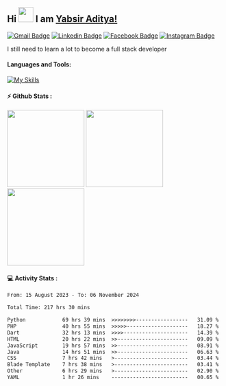 ## Hi <img width="35em" src="https://i.giphy.com/media/w1OBpBd7kJqHrJnJ13/giphy.webp" width="40" /> I am [Yabsir Aditya!](https://github.com/yabsiraditya/)
    
[![Gmail Badge](https://img.shields.io/badge/-Email-EA4335?style=flat-square&logo=gmail&logoColor=white)](mailto:yabsir.aditya@gmail.com)
[![Linkedin Badge](https://img.shields.io/badge/-LinkedIn-0e76a8?style=flat-square&logo=Linkedin&logoColor=white)](https://www.linkedin.com/in/yabsiraditya/)
[![Facebook Badge](https://img.shields.io/badge/-Facebook-3b5998?style=flat-square&logo=Facebook&logoColor=white)](https://www.facebook.com/yabsir.aditya/)
[![Instagram Badge](https://img.shields.io/badge/-Instagram-e4405f?style=flat-square&logo=Instagram&logoColor=white)](https://instagram.com/yabsir.y/)

I still need to learn a lot to become a full stack developer

#### Languages and Tools:

[![My Skills](https://skillicons.dev/icons?i=html,css,js,php,laravel,java,tailwind,bootstrap,figma)](https://skillicons.dev)

#### ⚡ Github Stats :
<div>
    <img height="180em" src="https://github-readme-stats-eight-theta.vercel.app/api?username=yabsiraditya&show_icons=true&theme=vue&include_all_commits=true&count_private=true" />
    <img height="180em" src="https://github-readme-stats.vercel.app/api/top-langs/?username=yabsiraditya&layout=compact&langs_count=10&theme=vue" />
    <img height="180em" src="https://github-readme-streak-stats.herokuapp.com/?user=yabsiraditya&theme=vue&hide_border=true" />
</div>


#### 💻 Activity Stats :
<!--START_SECTION:waka-->

```txt
From: 15 August 2023 - To: 06 November 2024

Total Time: 217 hrs 30 mins

Python            69 hrs 39 mins  >>>>>>>>-----------------   31.09 %
PHP               40 hrs 55 mins  >>>>>--------------------   18.27 %
Dart              32 hrs 13 mins  >>>>---------------------   14.39 %
HTML              20 hrs 22 mins  >>-----------------------   09.09 %
JavaScript        19 hrs 57 mins  >>-----------------------   08.91 %
Java              14 hrs 51 mins  >>-----------------------   06.63 %
CSS               7 hrs 42 mins   >------------------------   03.44 %
Blade Template    7 hrs 38 mins   >------------------------   03.41 %
Other             6 hrs 29 mins   >------------------------   02.90 %
YAML              1 hr 26 mins    -------------------------   00.65 %
```

<!--END_SECTION:waka-->
